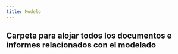 ```yaml
---
title: Modelo
---
```


## Carpeta para alojar todos los documentos e informes relacionados con el modelado
